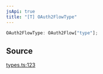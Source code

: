 ```yaml
---
jsApi: true
title: "[T] OAuth2FlowType"
---
```


```ts
OAuth2FlowType: OAuth2Flow["type"];
```

## Source

[types.ts:123](https://github.com/markcowl/cadl/blob/1a6d2b70/packages/http/src/types.ts#L123)
